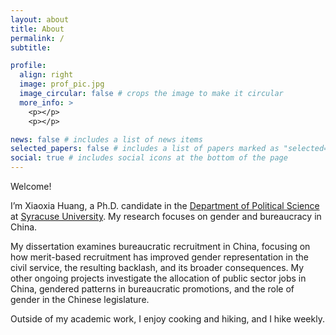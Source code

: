 ```yaml
---
layout: about
title: About
permalink: /
subtitle: 

profile:
  align: right
  image: prof_pic.jpg
  image_circular: false # crops the image to make it circular
  more_info: >
    <p></p>
    <p></p>

news: false # includes a list of news items
selected_papers: false # includes a list of papers marked as "selected={true}"
social: true # includes social icons at the bottom of the page
---
```



Welcome!  

I’m Xiaoxia Huang, a Ph.D. candidate in the [Department of Political Science](https://www.maxwell.syr.edu/academics/political-science-department) at [Syracuse University](https://www.syracuse.edu/). My research focuses on gender and bureaucracy in China.

My dissertation examines bureaucratic recruitment in China, focusing on how merit-based recruitment has improved gender representation in the civil service, the resulting backlash, and its broader consequences. My other ongoing projects investigate the allocation of public sector jobs in China, gendered patterns in bureaucratic promotions, and the role of gender in the Chinese legislature.

Outside of my academic work, I enjoy cooking and hiking, and I hike weekly.
